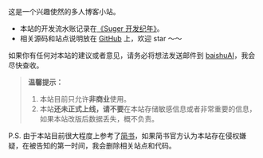这是一个兴趣使然的多人博客小站。

* 本站的开发流水账记录在[《Suger 开发纪年》](http://baishu.applinzi.com/blog/#!/article/2)。
* 相关源码和站点说明放在 [GitHub](https://github.com/baishusama/suger) 上，欢迎 star ～～

如果你有任何对本站的建议或者意见，请务必将想法发送邮件到 [baishuAI](mailto:baishu_app@163.com)，我会尽快查收。

> **温馨提示：**
> 
> 1. 本站目前只允许**非商业**使用。
> 2. 本站**还未正式上线，请不要**在本站存储敏感信息或者非常重要的信息，如果本站改版后数据丢失，概不负责。

P.S. 由于本站目前很大程度上参考了[简书](http://www.jianshu.com/)，如果简书官方认为本站存在侵权嫌疑，在被告知的第一时间，我会删除相关站点和代码。